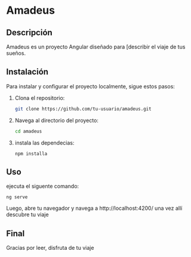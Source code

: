 # Amadeus

## Descripción
Amadeus es un proyecto Angular diseñado para [describir el viaje de tus sueños.

## Instalación
Para instalar y configurar el proyecto localmente, sigue estos pasos:

1. Clona el repositorio:
   ```bash
   git clone https://github.com/tu-usuario/amadeus.git


2. Navega al directorio del proyecto:
   ```bash
   cd amadeus
   ```

3. instala las dependecias: 
    ```
    npm installa
    ```

## Uso
ejecuta el siguente comando:

```
ng serve
```


Luego, abre tu navegador y navega a http://localhost:4200/ una vez allí descubre tu viaje

## Final
Gracias por leer, disfruta de tu viaje
